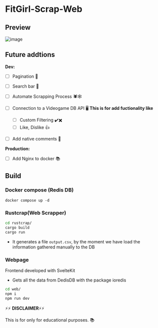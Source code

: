 # FitGirl-Scrap-Web



## Preview
![image](https://github.com/BarbarianTarkus/FitGirl-Scrap-Web/assets/44118965/66e89b72-024b-4c47-858b-bcd5222b463f)

## Future addtions
**Dev:**
- [ ] Pagination 📖
- [ ] Search bar 🔎
- [ ] Automate Scrapping Process 🕷️🕸️
- [ ] Connection to a Videogame DB API 🖥️
  **This is for add fuctionality like** 
  - [ ] Custom Filtering ✔️✖️
  - [ ] Like, Dislike 👍
- [ ] Add native comments 💭


**Production:**
- [ ] Add Nginx to docker 📚




## Build




### Docker compose (Redis DB)
```
docker compose up -d
```


### Rustcrap(Web Scrapper)

```bash
cd rustcrap/
cargo build
cargo run
```
* It generates a file `output.csv`, by the moment we have load the information gathered manually to the DB

### Webpage

Frontend developed with SvelteKit
* Gets all the data from DedisDB with the package ioredis


```bash
cd web/
npm i
npm run dev
```




⚡⚡ **DISCLAIMER**⚡⚡

This is for only for educational purposes. :books:

